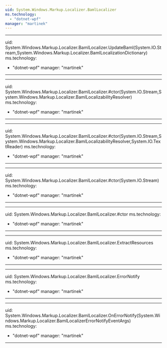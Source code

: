 ```yaml
---
uid: System.Windows.Markup.Localizer.BamlLocalizer
ms.technology: 
  - "dotnet-wpf"
manager: "martinek"
---
```


---
uid: System.Windows.Markup.Localizer.BamlLocalizer.UpdateBaml(System.IO.Stream,System.Windows.Markup.Localizer.BamlLocalizationDictionary)
ms.technology: 
  - "dotnet-wpf"
manager: "martinek"
---

---
uid: System.Windows.Markup.Localizer.BamlLocalizer.#ctor(System.IO.Stream,System.Windows.Markup.Localizer.BamlLocalizabilityResolver)
ms.technology: 
  - "dotnet-wpf"
manager: "martinek"
---

---
uid: System.Windows.Markup.Localizer.BamlLocalizer.#ctor(System.IO.Stream,System.Windows.Markup.Localizer.BamlLocalizabilityResolver,System.IO.TextReader)
ms.technology: 
  - "dotnet-wpf"
manager: "martinek"
---

---
uid: System.Windows.Markup.Localizer.BamlLocalizer.#ctor(System.IO.Stream)
ms.technology: 
  - "dotnet-wpf"
manager: "martinek"
---

---
uid: System.Windows.Markup.Localizer.BamlLocalizer.#ctor
ms.technology: 
  - "dotnet-wpf"
manager: "martinek"
---

---
uid: System.Windows.Markup.Localizer.BamlLocalizer.ExtractResources
ms.technology: 
  - "dotnet-wpf"
manager: "martinek"
---

---
uid: System.Windows.Markup.Localizer.BamlLocalizer.ErrorNotify
ms.technology: 
  - "dotnet-wpf"
manager: "martinek"
---

---
uid: System.Windows.Markup.Localizer.BamlLocalizer.OnErrorNotify(System.Windows.Markup.Localizer.BamlLocalizerErrorNotifyEventArgs)
ms.technology: 
  - "dotnet-wpf"
manager: "martinek"
---
